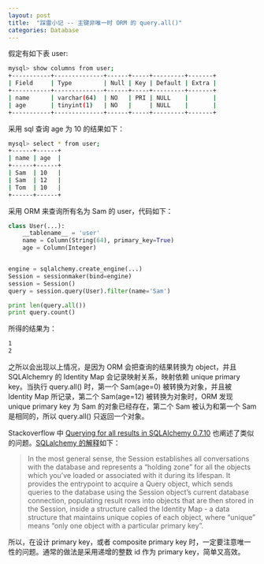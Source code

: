 ```yaml
---
layout: post
title:  "踩雷小记 -- 主键非唯一时 ORM 的 query.all()"
categories: Database
---
```


假定有如下表 user:

~~~ bash
mysql> show columns from user;
+-----------+--------------+------+-----+---------+-------+
| Field     | Type         | Null | Key | Default | Extra |
+-----------+--------------+------+-----+---------+-------+
| name      | varchar(64)  | NO   | PRI | NULL    |       |
| age       | tinyint(1)   | NO   |     | NULL    |       |
+-----------+--------------+------+-----+---------+-------+
~~~

采用 sql 查询 age 为 10 的结果如下：

~~~ bash
mysql> select * from user;
+------+------+
| name | age  | 
+------+------+
| Sam  | 10   |
| Sam  | 12   |
| Tom  | 10   |
+------+------+
~~~

采用 ORM 来查询所有名为 Sam 的 user，代码如下：

~~~ python
class User(...):
	__tablename__ = 'user'
	name = Column(String(64), primary_key=True)
	age = Column(Integer)


engine = sqlalchemy.create_engine(...)
Session = sessionmaker(bind=engine)
session = Session()
query = session.query(User).filter(name='Sam')

print len(query.all())
print query.count()
~~~

所得的结果为：

~~~ bash
1
2
~~~

之所以会出现以上情况，是因为 ORM 会把查询的结果转换为 object，并且 SQLAlchemry 的 Identity Map 会记录映射关系，映射依赖 unique primary key。当执行 query.all() 时，第一个 Sam(age=0) 被转换为对象，并且被 Identity Map 所记录，第二个 Sam(age=12) 被转换为对象时，ORM 发现 unique primary key 为 Sam 的对象已经存在，第二个 Sam 被认为和第一个 Sam 是相同的，所以 query.all() 只返回一个对象。

Stackoverflow 中 [Querying for all results in SQLAlchemy 0.7.10](http://stackoverflow.com/questions/19409278/querying-for-all-results-in-sqlalchemy-0-7-10) 也阐述了类似的问题。[SQLalchemy 的解释](http://docs.sqlalchemy.org/en/rel_0_8/orm/session.html#what-does-the-session-do)如下：

> In the most general sense, the Session establishes all conversations with the database and represents a “holding zone” for all the objects which you’ve loaded or associated with it during its lifespan. It provides the entrypoint to acquire a Query object, which sends queries to the database using the Session object’s current database connection, populating result rows into objects that are then stored in the Session, inside a structure called the Identity Map - a data structure that maintains unique copies of each object, where “unique” means “only one object with a particular primary key”.

所以，在设计 primary key，或者 composite primary key 时，一定要注意唯一性的问题。通常的做法是采用递增的整数 id 作为 primary key，简单又高效。